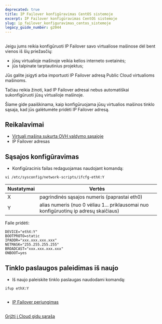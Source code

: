 ```yaml
---
deprecated: true
title: IP Failover konfigūravimas CentOS sistemoje
excerpt: IP Failover konfigūravimas CentOS sistemoje
slug: ip_failover_konfiguravimas_centos_sistemoje
legacy_guide_number: g2044
---
```



## 
Jeigu jums reikia konfigūruoti IP Failover savo virtualiose mašinose dėl bent vienos iš šių priežasčių:

- jūsų virtualioje mašinoje veikia kelios interneto svetainės;
- jūs talpinate tarptautinius projektus;

Jūs galite įsigyti arba importuoti IP Failover adresą Public Cloud virtualioms mašinoms.

Tačiau reikia žinoti, kad IP Failover adresai nebus automatiškai sukonfigūruoti jūsų virtualioje mašinoje.

Šiame gide paaiškinama, kaip konfigūruojama jūsų virtualios mašinos tinklo sąsaja, kad jūs galėtumėte pridėti IP Failover adresą.


## Reikalavimai

- [Virtuali mašina sukurta OVH valdymo sąsajoje]({legacy}1775)
- IP Failover adresas




## Sąsajos konfigūravimas

- Konfigūracinis failas redaguojamas naudojant komandą:

```
vi /etc/sysconfig/network-scripts/ifcfg-ethX:Y
```



|Nustatymai|Vertės|
|---|---|
|X|pagrindinės sąsajos numeris (paprastai eth0)|
|Y|alias numeris (nuo 0 vėliau 1... priklausomai nuo konfigūruotinų ip adresų skaičiaus)|


Faile pridėti:

```
DEVICE="ethX:Y"
BOOTPROTO=static
IPADDR="xxx.xxx.xxx.xxx"
NETMASK="255.255.255.255"
BROADCAST="xxx.xxx.xxx.xxx"
ONBOOT=yes
```




## Tinklo paslaugos paleidimas iš naujo

- Iš naujo paleiskite tinklo paslaugas naudodami komandą:

```
ifup ethX:Y
```





## 

- [IP Failover perjungimas]({legacy}1890)




## 
[Grįžti į Cloud gidų sąrašą]({legacy}1785)

